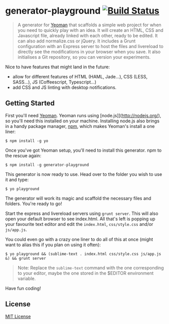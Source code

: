 # generator-playground [![Build Status](https://secure.travis-ci.org/rhumaric/generator-playground.png?branch=master)](https://travis-ci.org/rhumaric/generator-playground)

> A generator for [Yeoman](http://yeoman.io) that scaffolds a simple web project for when you need to
> quickly play with an idea. It will create an HTML, CSS and Javascript file, already linked with each other,
> ready to be edited. It can also add normalize.css or jQuery. 
> It includes a Grunt configuration with an Express server to host the files 
> and livereload to directly see the modifications in your browser when you save. 
> It also initialises a Git repository, so you can version your experiments.

Nice to have features that might land in the future:
 - allow for different features of HTML (HAML, Jade...), CSS (LESS, SASS...), JS (Coffeescript, Typescript...)
 - add CSS and JS linting with desktop notifications.


## Getting Started

First you'll need [Yeoman](http://yeoman.io). 
Yeoman runs using [node.js]](http://nodejs.org/), so you'll need this installed on your machine.
Installing node.js also brings in a handy package manager, [npm](https://npmjs.org),
which makes Yeoman's install a one liner:

```
$ npm install -g yo
```

Once you've got Yeoman setup, you'll need to install this generator. 
npm to the rescue again:

```
$ npm install -g generator-playground
```

This generator is now ready to use. Head over to the folder you wish to use it
and type:

```
$ yo playground
```

The generator will work its magic and scaffold the necessary files and folders. You're ready to go!

Start the express and livereload servers using `grunt server`. 
This will also open your default browser to see index.html. 
All that's left is popping up your favourite text editor and edit the `index.html`, `css/style.css` and/or `js/app.js`.

You could even go with a crazy one liner to do all of this at once
(might want to alias this if you plan on using it often):

```
$ yo playground && (sublime-text . index.html css/style.css js/app.js &) && grunt server
```
> Note: Replace the `sublime-text` command with the one corresponding to your editor,
> maybe the one stored in the $EDITOR environment variable.

Have fun coding!

## License

[MIT License](http://en.wikipedia.org/wiki/MIT_License)
